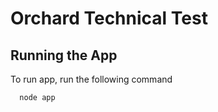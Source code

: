 # Orchard Technical Test

## Running the App

To run app, run the following command

```bash
  node app
```